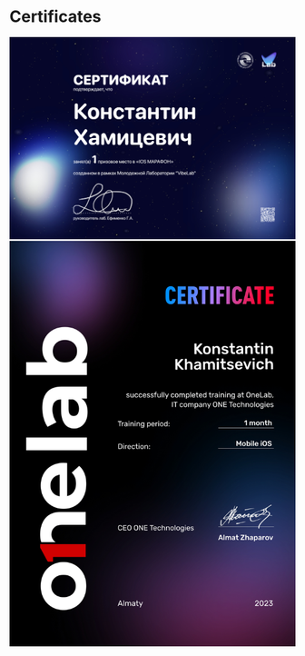# Certificates
![VibeLab](https://github.com/cotannngens/Certificates/raw/main/VibeLab.jpg)
![OneLab](https://github.com/cotannngens/Certificates/raw/main/OneLab.jpg)
